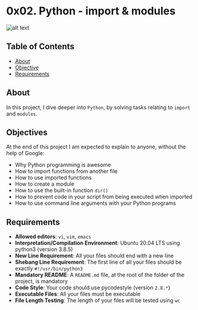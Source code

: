 # 0x02. Python - import & modules
![alt text](https://pbs.twimg.com/media/EtT5yXjXIAAnDgd?format=jpg&name=small)

## Table of Contents
- [About](#about)
- [Objective](#objective)
- [Requirements](#requirements)

## About
In this project, I dive deeper into `Python`, by solving tasks relating to `import` and `modules`.

## Objectives
At the end of this project I am expected to explain to anyone, without the help of Google:
- Why Python programming is awesome
- How to import functions from another file
- How to use imported functions
- How to create a module
- How to use the built-in function `dir()`
- How to prevent code in your script from being executed when imported
- How to use command line arguments with your Python programs

## Requirements
- **Allowed editors**: `vi`, `vim`, `emacs`
- **Interpretation/Compilation Environment**: Ubuntu 20.04 LTS using python3 (version 3.8.5)
- **New Line Requirement**: All your files should end with a new line
- **Shebang Line Requirement**: The first line of all your files should be exactly `#!/usr/bin/python3`
- **Mandatory README**: A `README.md` file, at the root of the folder of the project, is mandatory
- **Code Style**: Your code should use pycodestyle (version `2.8.*`)
- **Executable Files**: All your files must be executable
- **File Length Testing**: The length of your files will be tested using `wc`
